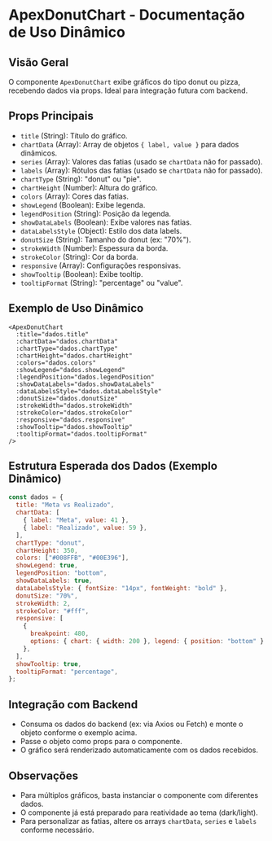 # ApexDonutChart - Documentação de Uso Dinâmico

## Visão Geral

O componente `ApexDonutChart` exibe gráficos do tipo donut ou pizza, recebendo dados via props. Ideal para integração futura com backend.

## Props Principais

- `title` (String): Título do gráfico.
- `chartData` (Array): Array de objetos `{ label, value }` para dados dinâmicos.
- `series` (Array): Valores das fatias (usado se `chartData` não for passado).
- `labels` (Array): Rótulos das fatias (usado se `chartData` não for passado).
- `chartType` (String): "donut" ou "pie".
- `chartHeight` (Number): Altura do gráfico.
- `colors` (Array): Cores das fatias.
- `showLegend` (Boolean): Exibe legenda.
- `legendPosition` (String): Posição da legenda.
- `showDataLabels` (Boolean): Exibe valores nas fatias.
- `dataLabelsStyle` (Object): Estilo dos data labels.
- `donutSize` (String): Tamanho do donut (ex: "70%").
- `strokeWidth` (Number): Espessura da borda.
- `strokeColor` (String): Cor da borda.
- `responsive` (Array): Configurações responsivas.
- `showTooltip` (Boolean): Exibe tooltip.
- `tooltipFormat` (String): "percentage" ou "value".

## Exemplo de Uso Dinâmico

```vue
<ApexDonutChart
  :title="dados.title"
  :chartData="dados.chartData"
  :chartType="dados.chartType"
  :chartHeight="dados.chartHeight"
  :colors="dados.colors"
  :showLegend="dados.showLegend"
  :legendPosition="dados.legendPosition"
  :showDataLabels="dados.showDataLabels"
  :dataLabelsStyle="dados.dataLabelsStyle"
  :donutSize="dados.donutSize"
  :strokeWidth="dados.strokeWidth"
  :strokeColor="dados.strokeColor"
  :responsive="dados.responsive"
  :showTooltip="dados.showTooltip"
  :tooltipFormat="dados.tooltipFormat"
/>
```

## Estrutura Esperada dos Dados (Exemplo Dinâmico)

```js
const dados = {
  title: "Meta vs Realizado",
  chartData: [
    { label: "Meta", value: 41 },
    { label: "Realizado", value: 59 },
  ],
  chartType: "donut",
  chartHeight: 350,
  colors: ["#008FFB", "#00E396"],
  showLegend: true,
  legendPosition: "bottom",
  showDataLabels: true,
  dataLabelsStyle: { fontSize: "14px", fontWeight: "bold" },
  donutSize: "70%",
  strokeWidth: 2,
  strokeColor: "#fff",
  responsive: [
    {
      breakpoint: 480,
      options: { chart: { width: 200 }, legend: { position: "bottom" } },
    },
  ],
  showTooltip: true,
  tooltipFormat: "percentage",
};
```

## Integração com Backend

- Consuma os dados do backend (ex: via Axios ou Fetch) e monte o objeto conforme o exemplo acima.
- Passe o objeto como props para o componente.
- O gráfico será renderizado automaticamente com os dados recebidos.

## Observações

- Para múltiplos gráficos, basta instanciar o componente com diferentes dados.
- O componente já está preparado para reatividade ao tema (dark/light).
- Para personalizar as fatias, altere os arrays `chartData`, `series` e `labels` conforme necessário.

